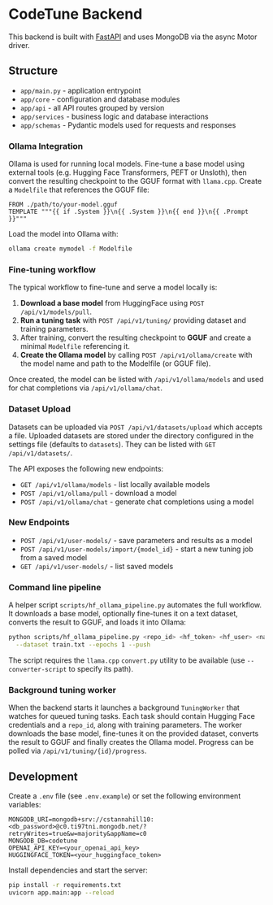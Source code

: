 # CodeTune Backend

This backend is built with [FastAPI](https://fastapi.tiangolo.com/) and uses MongoDB via the async Motor driver.

## Structure

- `app/main.py` - application entrypoint
- `app/core` - configuration and database modules
- `app/api` - all API routes grouped by version
- `app/services` - business logic and database interactions
- `app/schemas` - Pydantic models used for requests and responses

### Ollama Integration

Ollama is used for running local models. Fine-tune a base model using external
tools (e.g. Hugging Face Transformers, PEFT or Unsloth), then convert the
resulting checkpoint to the GGUF format with `llama.cpp`. Create a `Modelfile`
that references the GGUF file:

```text
FROM ./path/to/your-model.gguf
TEMPLATE """{{ if .System }}\n{{ .System }}\n{{ end }}\n{{ .Prompt }}"""
```

Load the model into Ollama with:

```bash
ollama create mymodel -f Modelfile
```

### Fine-tuning workflow

The typical workflow to fine-tune and serve a model locally is:

1. **Download a base model** from HuggingFace using `POST /api/v1/models/pull`.
2. **Run a tuning task** with `POST /api/v1/tuning/` providing dataset and
   training parameters.
3. After training, convert the resulting checkpoint to **GGUF** and create a
   minimal `Modelfile` referencing it.
4. **Create the Ollama model** by calling `POST /api/v1/ollama/create` with the
   model name and path to the Modelfile (or GGUF file).

Once created, the model can be listed with `/api/v1/ollama/models` and used for
chat completions via `/api/v1/ollama/chat`.

### Dataset Upload

Datasets can be uploaded via `POST /api/v1/datasets/upload` which accepts a
file. Uploaded datasets are stored under the directory configured in the
settings file (defaults to `datasets`). They can be listed with
`GET /api/v1/datasets/`.

The API exposes the following new endpoints:

- `GET /api/v1/ollama/models` - list locally available models
- `POST /api/v1/ollama/pull` - download a model
- `POST /api/v1/ollama/chat` - generate chat completions using a model

### New Endpoints

- `POST /api/v1/user-models/` - save parameters and results as a model
- `POST /api/v1/user-models/import/{model_id}` - start a new tuning job from a saved model
- `GET /api/v1/user-models/` - list saved models

### Command line pipeline

A helper script `scripts/hf_ollama_pipeline.py` automates the full workflow. It
downloads a base model, optionally fine-tunes it on a text dataset, converts the
result to GGUF, and loads it into Ollama:

```bash
python scripts/hf_ollama_pipeline.py <repo_id> <hf_token> <hf_user> <name> Modelfile \
  --dataset train.txt --epochs 1 --push
```

The script requires the `llama.cpp` `convert.py` utility to be available (use
`--converter-script` to specify its path).

### Background tuning worker

When the backend starts it launches a background `TuningWorker` that watches for
queued tuning tasks. Each task should contain Hugging Face credentials and a
`repo_id`, along with training parameters. The worker downloads the base model,
fine-tunes it on the provided dataset, converts the result to GGUF and finally
creates the Ollama model. Progress can be polled via `/api/v1/tuning/{id}/progress`.

## Development

Create a `.env` file (see `.env.example`) or set the following environment variables:

```
MONGODB_URI=mongodb+srv://cstannahill10:<db_password>@c0.ti97tni.mongodb.net/?retryWrites=true&w=majority&appName=c0
MONGODB_DB=codetune
OPENAI_API_KEY=<your_openai_api_key>
HUGGINGFACE_TOKEN=<your_huggingface_token>
```

Install dependencies and start the server:

```bash
pip install -r requirements.txt
uvicorn app.main:app --reload
```
